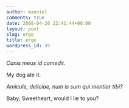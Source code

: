 ```yaml
---
author: maeniel
comments: true
date: 2008-04-26 22:41:44+00:00
layout: post
slug: ergo
title: ergo
wordpress_id: 35
---
```


_Canis meus id comedit._

My dog ate it.

_Amicule, deliciae, num is sum qui mentiar tibi?_

Baby, Sweetheart, would I lie to you?
